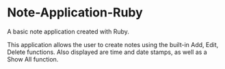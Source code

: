 # Note-Application-Ruby
A basic note application created with Ruby.

This application allows the user to create notes using the built-in
Add, Edit, Delete functions. Also displayed are time and date stamps, as well as a Show All function.
